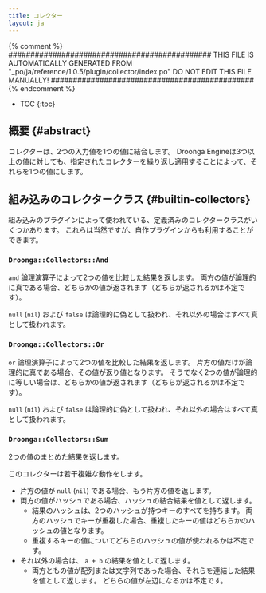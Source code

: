 ```yaml
---
title: コレクター
layout: ja
---
```


{% comment %}
##############################################
  THIS FILE IS AUTOMATICALLY GENERATED FROM
  "_po/ja/reference/1.0.5/plugin/collector/index.po"
  DO NOT EDIT THIS FILE MANUALLY!
##############################################
{% endcomment %}


* TOC
{:toc}


## 概要 {#abstract}

コレクターは、2つの入力値を1つの値に結合します。
Droonga Engineは3つ以上の値に対しても、指定されたコレクターを繰り返し適用することによって、それらを1つの値にします。

## 組み込みのコレクタークラス {#builtin-collectors}

組み込みのプラグインによって使われている、定義済みのコレクタークラスがいくつかあります。
これらは当然ですが、自作プラグインからも利用することができます。

### `Droonga::Collectors::And`

`and` 論理演算子によって2つの値を比較した結果を返します。
両方の値が論理的に真である場合、どちらかの値が返されます（どちらが返されるかは不定です）。

`null` (`nil`) および `false` は論理的に偽として扱われ、それ以外の場合はすべて真として扱われます。

### `Droonga::Collectors::Or`

`or` 論理演算子によって2つの値を比較した結果を返します。
片方の値だけが論理的に真である場合、その値が返り値となります。
そうでなく2つの値が論理的に等しい場合は、どちらかの値が返されます（どちらが返されるかは不定です）。

`null` (`nil`) および `false` は論理的に偽として扱われ、それ以外の場合はすべて真として扱われます。

### `Droonga::Collectors::Sum`

2つの値のまとめた結果を返します。

このコレクターは若干複雑な動作をします。

 * 片方の値が `null` (`nil`) である場合、もう片方の値を返します。
 * 両方の値がハッシュである場合、ハッシュの結合結果を値として返します。
   * 結果のハッシュは、2つのハッシュが持つキーのすべてを持ちます。
     両方のハッシュでキーが重複した場合、重複したキーの値はどちらかのハッシュの値となります。
   * 重複するキーの値についてどちらのハッシュの値が使われるかは不定です。
 * それ以外の場合は、 `a + b` の結果を値として返します。
   * 両方ともの値が配列または文字列であった場合、それらを連結した結果を値として返します。
     どちらの値が左辺になるかは不定です。

